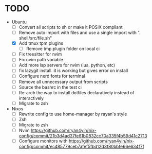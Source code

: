 
# TODO

- Ubuntu
  - [ ] Convert all scripts to sh or make it POSIX compliant
  - [ ] Remove auto import with files and use a single import with ". shell/src/file.sh"
  - [x] Add tmux tpm plugins
    - [ ] Remove tmp plugin folder on local ci
  - [ ] Fix treesitter for nvim
  - [ ] Fix nvim path variable
  - [ ] Add more lsp servers for nvim (lua, python, etc)
  - [ ] fix lazygit install. it is working but gives error on install
  - [ ] Configure nerd fonts for terminal
  - [ ] Remove all unnecessary output from scripts
  - [ ] Source the bashrc in the test ci
  - [ ] Re-arch the way to install dotfiles declaratively instead of interactively
  - [ ] Migrate to zsh

- Nixos
  - [ ] Rewrite config to use home-manager by rayan's style
  - [ ] Zsh
  - [ ] Migrate to zsh
  - [ ] Nvim https://github.com/ryan4yin/nix-config/commit/21b3d4ad37fe61b0832cc70a335f4b59d41c2713
  - [ ] Configure monitors with https://github.com/ryan4yin/nix-config/commit/ec485779ceb7afef5fbd12d3f80bbfe66e634f7f

